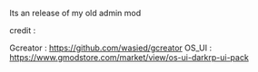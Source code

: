 Its an release of my old admin mod

credit : 

Gcreator : https://github.com/wasied/gcreator
OS_UI : https://www.gmodstore.com/market/view/os-ui-darkrp-ui-pack
